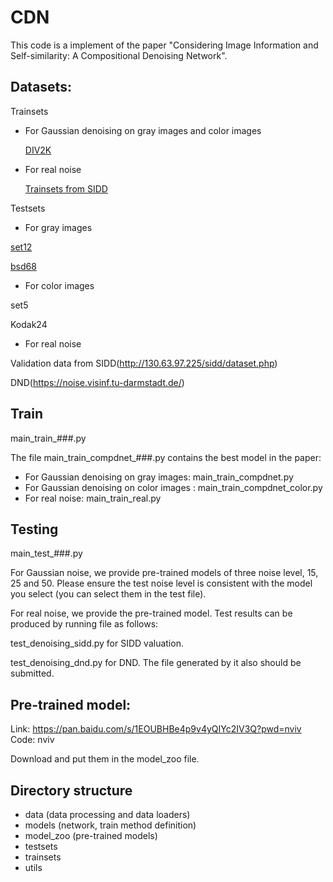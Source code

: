 # CDN
This code is a implement of the paper "Considering Image Information and Self-similarity: A Compositional Denoising Network". 

Datasets:
-----------
Trainsets
- For Gaussian denoising on gray images and color images

    [DIV2K](https://data.vision.ee.ethz.ch/cvl/DIV2K/)

- For real noise
    
    [Trainsets from SIDD](http://130.63.97.225/sidd/dataset.php)

Testsets 
- For gray images

[set12](https://github.com/cszn/FFDNet/tree/master/testsets)

[bsd68](https://github.com/cszn/FFDNet/tree/master/testsets)

- For color images

set5 

Kodak24

- For real noise

Validation data from SIDD(http://130.63.97.225/sidd/dataset.php)

DND(https://noise.visinf.tu-darmstadt.de/)

Train
----------
main_train_###.py

The file main_train_compdnet_###.py contains the best model in the paper: 
- For Gaussian denoising on gray images: main_train_compdnet.py
- For Gaussian denoising on color images : main_train_compdnet_color.py
- For real noise: main_train_real.py

Testing
----------
main_test_###.py

For Gaussian noise, we provide pre-trained models of three noise level, 15, 25 and 50. Please ensure the test noise level is consistent with the model you select (you can select them in the test file).

For real noise, we provide the pre-trained model. Test results can be produced by running file as follows:

test_denoising_sidd.py for SIDD valuation.

test_denoising_dnd.py for DND. The file generated by it also should be submitted.

Pre-trained model:
-----------
Link: https://pan.baidu.com/s/1EOUBHBe4p9v4yQIYc2IV3Q?pwd=nviv 
Code: nviv 

Download and put them in the model_zoo file.

Directory structure
----------
- data (data processing and data loaders)
- models (network, train method definition)
- model_zoo (pre-trained models)
- testsets
- trainsets
- utils
